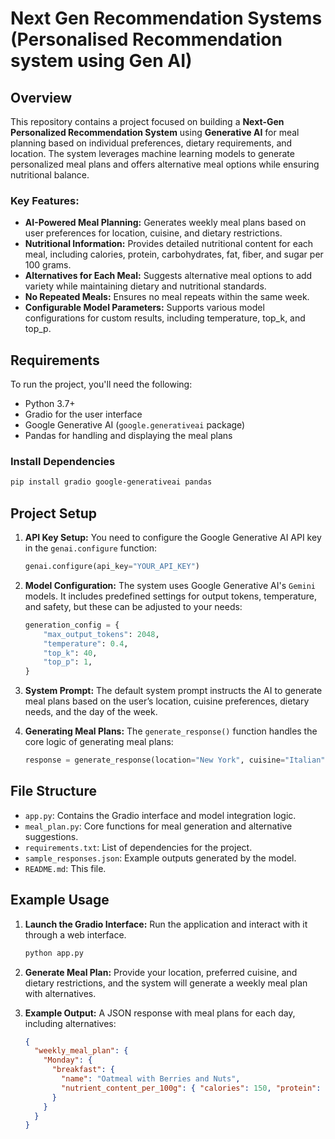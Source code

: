 # Next Gen Recommendation Systems (Personalised Recommendation system using Gen AI)

## Overview
This repository contains a project focused on building a **Next-Gen Personalized Recommendation System** using **Generative AI** for meal planning based on individual preferences, dietary requirements, and location. The system leverages machine learning models to generate personalized meal plans and offers alternative meal options while ensuring nutritional balance.

### Key Features:
- **AI-Powered Meal Planning:** Generates weekly meal plans based on user preferences for location, cuisine, and dietary restrictions.
- **Nutritional Information:** Provides detailed nutritional content for each meal, including calories, protein, carbohydrates, fat, fiber, and sugar per 100 grams.
- **Alternatives for Each Meal:** Suggests alternative meal options to add variety while maintaining dietary and nutritional standards.
- **No Repeated Meals:** Ensures no meal repeats within the same week.
- **Configurable Model Parameters:** Supports various model configurations for custom results, including temperature, top_k, and top_p.

## Requirements
To run the project, you'll need the following:
- Python 3.7+
- Gradio for the user interface
- Google Generative AI (`google.generativeai` package)
- Pandas for handling and displaying the meal plans

### Install Dependencies
```bash
pip install gradio google-generativeai pandas
```

## Project Setup

1. **API Key Setup:**
   You need to configure the Google Generative AI API key in the `genai.configure` function:
   ```python
   genai.configure(api_key="YOUR_API_KEY")
   ```

2. **Model Configuration:**
   The system uses Google Generative AI's `Gemini` models. It includes predefined settings for output tokens, temperature, and safety, but these can be adjusted to your needs:
   ```python
   generation_config = {
       "max_output_tokens": 2048,
       "temperature": 0.4,
       "top_k": 40,
       "top_p": 1,
   }
   ```

3. **System Prompt:**
   The default system prompt instructs the AI to generate meal plans based on the user’s location, cuisine preferences, dietary needs, and the day of the week.

4. **Generating Meal Plans:**
   The `generate_response()` function handles the core logic of generating meal plans:
   ```python
   response = generate_response(location="New York", cuisine="Italian", dietary_requirements="Diabetic Type 2")
   ```

## File Structure

- `app.py`: Contains the Gradio interface and model integration logic.
- `meal_plan.py`: Core functions for meal generation and alternative suggestions.
- `requirements.txt`: List of dependencies for the project.
- `sample_responses.json`: Example outputs generated by the model.
- `README.md`: This file.

## Example Usage
1. **Launch the Gradio Interface:**
   Run the application and interact with it through a web interface.
   ```bash
   python app.py
   ```

2. **Generate Meal Plan:**
   Provide your location, preferred cuisine, and dietary restrictions, and the system will generate a weekly meal plan with alternatives.

3. **Example Output:**
   A JSON response with meal plans for each day, including alternatives:
   ```json
   {
     "weekly_meal_plan": {
       "Monday": {
         "breakfast": {
           "name": "Oatmeal with Berries and Nuts",
           "nutrient_content_per_100g": { "calories": 150, "protein": 5, "carbs": 25, "fiber": 5, "fat": 5 }
         }
       }
     }
   }
   ```


